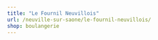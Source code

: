 ```yaml
---
title: "Le Fournil Neuvillois"
url: /neuville-sur-saone/le-fournil-neuvillois/
shop: boulangerie
---
```

